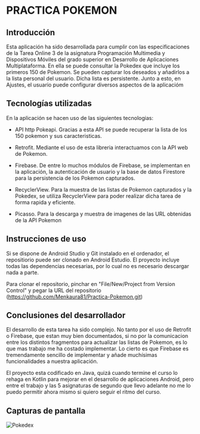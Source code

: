 #  PRACTICA POKEMON

## Introducción

Esta aplicación ha sido desarrollada para cumplir con las especificaciones de la Tarea Online 3 de la asignatura Programación Multimedia y Dispositivos Móviles del grado superior en Desarrollo de Aplicaciones Multiplataforma. En ella se puede consultar la Pokedex que incluye los primeros 150 de Pokemon. Se pueden capturar los deseados y añadirlos a la lista personal del usuario. Dicha lista es persistente. Junto a esto, en Ajustes, el usuario puede configurar diversos aspectos de la aplicacióm


## Tecnologías utilizadas

En la aplicación se hacen uso de las siguientes tecnologias:

- API http Pokeapi. Gracias a esta API se puede recuperar la lista de los 150 pokemon y sus caracteristicas.

- Retrofit. Mediante el uso de esta libreria interactuamos con la API web de Pokemon.

- Firebase. De entre lo muchos módulos de Firebase, se implementan en la aplicación, la autenticación de usuario y la base de datos Firestore para la persistencia de los Pokemon capturados.

- RecyclerView. Para la muestra de las listas de Pokemon capturados y la Pokedex, se utiliza RecyclerView para poder realizar dicha tarea de forma rapida y eficiente.

- Picasso. Para la descarga y muestra de imagenes de las URL obtenidas de la API Pokemon


## Instrucciones de uso

Si se dispone de Android Studio y Git instalado en el ordenador, el repositiorio puede ser clonado en Android Estudio. El proyecto incluye todas las dependencias necesarias, por lo cual no es necesario descargar nada a parte. 

Para clonar el repositorio, pinchar en "File/New/Project from Version Control" y pegar la URL del repositorio (https://github.com/Menkaura81/Practica-Pokemon.git)

## Conclusiones del desarrollador

El desarrollo de esta tarea ha sido complejo. No tanto por el uso de Retrofit o Firebase, que estan muy bien documentados, si no por la comunicacion entre los distintos fragmentos para actualizar las listas de Pokemon, es lo que mas trabajo me ha costado implementar. Lo cierto es que Firebase es tremendamente sencillo de implementar y añade muchísimas funcionalidades a nuestra aplicación. 

El proyecto esta codificado en Java, quizá cuando termine el curso lo rehaga en Kotlin para mejorar en el desarrollo de aplicaciones Android, pero entre el trabajo y las 5 asignaturas de segundo que llevo adelante no me lo puedo permitir ahora mismo si quiero seguir el ritmo del curso.

## Capturas de pantalla 

<image src="https://drive.google.com/file/d/1Oqrqr9sdR_hCQvN0wI4HoX5C-mbpLFRu/view?usp=drive_link" alt="Pokedex">
